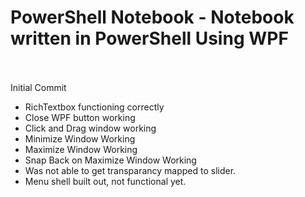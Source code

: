 # PowerShell Notebook - Notebook written in PowerShell Using WPF<br><br>

Initial Commit 
- RichTextbox functioning correctly
- Close WPF button working
- Click and Drag window working
- Minimize Window Working
- Maximize Window Working
- Snap Back on Maximize Window Working
- Was not able to get transparancy mapped to slider.
- Menu shell built out, not functional yet.




